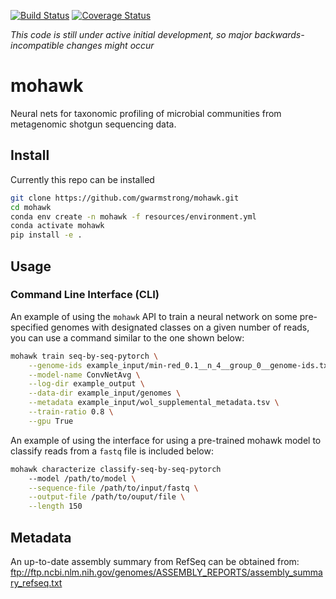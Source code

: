 [![Build Status](https://travis-ci.org/gwarmstrong/mohawk.svg?branch=master)](https://travis-ci.org/gwarmstrong/mohawk)
[![Coverage Status](https://coveralls.io/repos/github/gwarmstrong/mohawk/badge.svg?branch=master)](https://coveralls.io/github/gwarmstrong/mohawk?branch=master)

*This code is still under active initial development, so major backwards-incompatible changes might occur*

# mohawk
Neural nets for taxonomic profiling of microbial communities from 
metagenomic shotgun sequencing data.


## Install
Currently this repo can be installed 
```bash
git clone https://github.com/gwarmstrong/mohawk.git
cd mohawk
conda env create -n mohawk -f resources/environment.yml
conda activate mohawk
pip install -e .
```

## Usage
### Command Line Interface (CLI)

An example of using the `mohawk` API to train a neural
network on some pre-specified genomes with designated
classes on a given number of reads, you can use a command
similar to the one shown below:

```bash
mohawk train seq-by-seq-pytorch \
    --genome-ids example_input/min-red_0.1__n_4__group_0__genome-ids.txt \
    --model-name ConvNetAvg \
    --log-dir example_output \
    --data-dir example_input/genomes \
    --metadata example_input/wol_supplemental_metadata.tsv \
    --train-ratio 0.8 \
    --gpu True
```

An example of using the interface for using a pre-trained mohawk model 
to classify reads from a `fastq` file is included below:

```bash
mohawk characterize classify-seq-by-seq-pytorch
    --model /path/to/model \
    --sequence-file /path/to/input/fastq \
    --output-file /path/to/ouput/file \
    --length 150
```

## Metadata
An up-to-date assembly summary from RefSeq can be obtained from:
ftp://ftp.ncbi.nlm.nih.gov/genomes/ASSEMBLY_REPORTS/assembly_summary_refseq.txt


